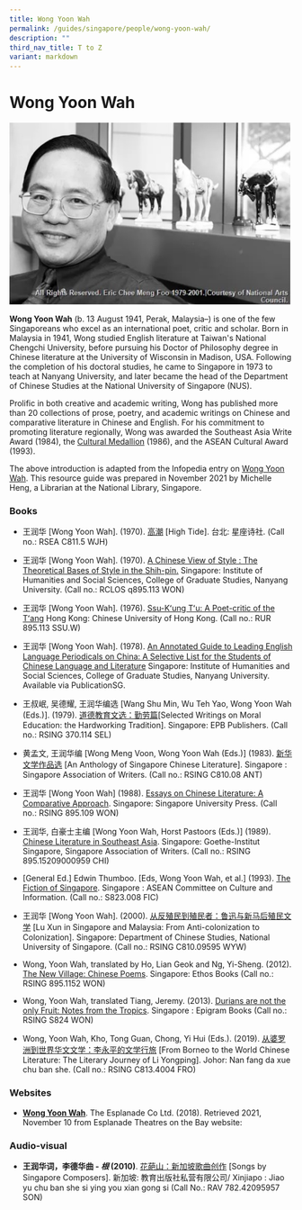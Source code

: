 ```yaml
---
title: Wong Yoon Wah
permalink: /guides/singapore/people/wong-yoon-wah/
description: ""
third_nav_title: T to Z
variant: markdown
---
```

# Wong Yoon Wah

<img style="width:500px;" alt="Wong Yoon Wah image" src="/images/arts/soar/CMR_Wong_Yoon_Wah.jpg">

**Wong Yoon Wah** (b. 13 August 1941, Perak, Malaysia–) is one of the few Singaporeans who excel as an international poet, critic and scholar. Born in Malaysia in 1941, Wong studied English literature at Taiwan's National Chengchi University, before pursuing his Doctor of Philosophy degree in Chinese literature at the University of Wisconsin in Madison, USA. Following the completion of his doctoral studies, he came to Singapore in 1973 to teach at Nanyang University, and later became the head of the Department of Chinese Studies at the National University of Singapore (NUS).

Prolific in both creative and academic writing, Wong has published more than 20 collections of prose, poetry, and academic writings on Chinese and comparative literature in Chinese and English. For his commitment to promoting literature regionally, Wong was awarded the Southeast Asia Write Award (1984), the [Cultural Medallion](https://www.nlb.gov.sg/main/article-detail?cmsuuid=4acba74f-e6ee-4756-893d-914f6cf70c6d) (1986), and the ASEAN Cultural Award (1993).

The above introduction is adapted from the Infopedia entry on [Wong Yoon Wah](https://www.nlb.gov.sg/main/article-detail?cmsuuid=4b62d3cb-8d6e-47f6-a6fd-3906763a529e). This resource guide was prepared in November 2021 by Michelle Heng, a Librarian at the National Library, Singapore.

### Books

- 王润华  [Wong Yoon Wah]. (1970). [高潮](https://catalogue.nlb.gov.sg/search/card?recordId=84564252) [High Tide].  台北:  星座诗社. (Call no.:  RSEA C811.5 WJH)

- 王润华  [Wong Yoon Wah]. (1970). [A Chinese View of Style : The Theoretical Bases of Style in the Shih-pin.](https://catalogue.nlb.gov.sg/search/card?recordId=4981816) Singapore: Institute of Humanities and Social Sciences, College of Graduate Studies, Nanyang University. (Call no.:  RCLOS q895.113 WON)

- 王润华  [Wong Yoon Wah]. (1976). [Ssu-Kʻung Tʻu: A Poet-critic of the Tʻang](https://catalogue.nlb.gov.sg/search/card?recordId=870042) Hong Kong: Chinese University of Hong Kong. (Call no.:  RUR 895.113 SSU.W)

- 王润华  [Wong Yoon Wah]. (1978). [An Annotated Guide to Leading English Language Periodicals on China: A Selective List for the Students of Chinese Language and Literature](https://catalogue.nlb.gov.sg/search/card?recordId=4585443) Singapore: Institute of Humanities and Social Sciences, College of Graduate Studies, Nanyang University. Available via PublicationSG.

- 王叔岷, 吴德耀, 王润华编选 [Wang Shu Min, Wu Teh Yao, Wong Yoon Wah (Eds.)]. (1979). [道德教育文选：勤劳篇](https://catalogue.nlb.gov.sg/search/card?recordId=84452403)[Selected Writings on Moral Education: the Hardworking Tradition]. Singapore: EPB Publishers. (Call no.:  RSING 370.114 SEL)

- 黄孟文, 王润华编  [Wong Meng Voon, Wong Yoon Wah (Eds.)] (1983). [新华文学作品选](https://catalogue.nlb.gov.sg/search/card?recordId=84475280) [An Anthology of Singapore Chinese Literature]. Singapore : Singapore Association of Writers. (Call no.:  RSING C810.08 ANT)

- 王润华  [Wong Yoon Wah] (1988). [Essays on Chinese Literature: A Comparative Approach](https://catalogue.nlb.gov.sg/search/card?recordId=4880167). Singapore: Singapore University Press. (Call no.:  RSING 895.109 WON)
 
- 王润华, 白豪士主编 [Wong Yoon Wah, Horst Pastoors (Eds.)] (1989). [Chinese Literature in Southeast Asia](https://catalogue.nlb.gov.sg/search/card?recordId=5246334). Singapore: Goethe-Institut Singapore, Singapore Association of Writers. (Call no.:  RSING 895.15209000959 CHI)

- [General Ed.] Edwin Thumboo. [Eds, Wong Yoon Wah, et al.] (1993). [The Fiction of Singapore](https://catalogue.nlb.gov.sg/search/card?recordId=6536287). Singapore : ASEAN Committee on Culture and Information. (Call no.:  S823.008 FIC)

- 王润华  [Wong Yoon Wah]. (2000). [从反殖民到殖民者：鲁迅与新马后殖民文学](https://catalogue.nlb.gov.sg/search/card?recordId=10266261) [Lu Xun in Singapore and Malaysia: From Anti-colonization to Colonization]. Singapore: Department of Chinese Studies, National University of Singapore. (Call no.:  RSING C810.09595 WYW)

- Wong, Yoon Wah, translated by Ho, Lian Geok and Ng, Yi-Sheng. (2012). [The New Village: Chinese Poems](https://catalogue.nlb.gov.sg/search/card?recordId=14305228). Singapore: Ethos Books (Call no.:  RSING 895.1152 WON)

- Wong, Yoon Wah,  translated Tiang, Jeremy. (2013). [Durians are not the only Fruit: Notes from the Tropics](https://catalogue.nlb.gov.sg/search/card?recordId=200154371). Singapore : Epigram Books (Call no.:  RSING S824 WON)

- Wong, Yoon Wah, Kho, Tong Guan, Chong, Yi Hui (Eds.). (2019). [从婆罗洲到世界华文文学：李永平的文学行旅](https://catalogue.nlb.gov.sg/search/card?recordId=204378298) [From Borneo to the World Chinese Literature: The Literary Journey of Li Yongping]. Johor: Nan fang da xue chu ban she. (Call no.:  RSING C813.4004 FRO)

### Websites

- **[Wong Yoon Wah](https://www.esplanade.com/offstage/arts/wong-yoon-wah)**. The Esplanade Co Ltd. (2018).  Retrieved 2021, November 10 from Esplanade Theatres on the Bay website:  

### Audio-visual

- **王润华词，李德华曲 - *根*  (2010)**. [花葩山：新加坡歌曲创作](https://catalogue.nlb.gov.sg/search/card?recordId=203985138)
[Songs by Singapore Composers]. 新加坡: 教育出版社私营有限公司/ Xinjiapo : Jiao yu chu ban she si ying you xian gong si  (Call No.: RAV 782.42095957 SON)